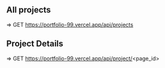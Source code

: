 ## All projects

=> GET https://portfolio-99.vercel.app/api/projects

## Project Details

=> GET https://portfolio-99.vercel.app/api/project/<page_id>
